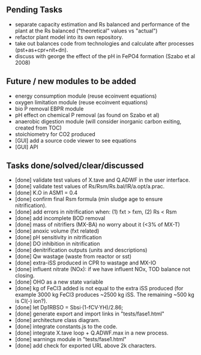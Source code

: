 ## Pending Tasks
  - separate capacity estimation and Rs balanced and performance of the plant at the Rs balanced ("theoretical" values vs "actual")
  - refactor plant model into its own repository.
  - take out balances code from technologies and calculate after processes (pst+as+cpr+nit+dn).
  - discuss with george the effect of the pH in FePO4 formation (Szabo et al 2008)

## Future / new modules to be added
  - energy consumption module (reuse ecoinvent equations)
  - oxygen limitation module (reuse ecoinvent equations)
  - bio P removal EBPR module
  - pH effect on chemical P removal (as found on Szabo et al)
  - anaerobic digestion module (will consider inorganic carbon exiting, created from TOC)
  - stoichiometry for CO2 produced
  - [GUI] add a source code viewer to see equations
  - [GUI] API

## Tasks done/solved/clear/discussed
  - [done] validate test values of X.tave and Q.ADWF in the user interface.
  - [done] validate test values of Rs/Rsm/Rs.bal/IR/a.opt/a.prac.
  - [done] K.O in ASM1 = 0.4
  - [done] confirm final Rsm formula (min sludge age to ensure nitrification).
  - [done] add errors in nitrification when: (1) fxt > fxm, (2) Rs < Rsm
  - [done] add incomplete BOD removal
  - [done] mass of nitrifiers (MX-BA) no worry about it (<3% of MX-T)
  - [done] anoxic volume (fxt related)
  - [done] pH sensitivity in nitrification
  - [done] DO inhibition in nitrification
  - [done] denitrification outputs (units and descriptions)
  - [done] Qw wastage (waste from reactor or sst)
  - [done] extra-iSS produced in CPR to wastage and MX-IO
  - [done] influent nitrate (NOx): if we have influent NOx, TOD balance not closing.
  - [done] OHO as a new state variable
  - [done] kg of FeCl3 added is not equal to the extra iSS produced (for example 3000 kg FeCl3 produces ~2500 kg iSS. The remaining ~500 kg is Cl(-) ion?).
  - [done] let Dp1RBSO = Sbsi·(1-fCV·YH)/2.86;
  - [done] generate export and import links in "tests/fase1.html"
  - [done] architecture class diagram.
  - [done] integrate constants.js to the code.
  - [done] integrate X.tave loop + Q.ADWF.max in a new process.
  - [done] warnings module in "tests/fase1.html"
  - [done] add check for exported URL above 2k characters.
